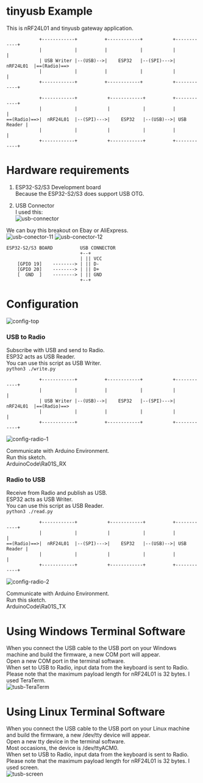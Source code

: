 # tinyusb Example   
This is nRF24L01 and tinyusb gateway application.   
```
            +------------+          +------------+           +------------+
            |            |          |            |           |            |
            | USB Writer |--(USB)-->|    ESP32   |--(SPI)--->|  nRF24L01  |==(Radio)==>
            |            |          |            |           |            |
            +------------+          +------------+           +------------+

            +------------+           +------------+          +------------+
            |            |           |            |          |            |
==(Radio)==>|  nRF24L01  |--(SPI)--->|    ESP32   |--(USB)-->| USB Reader |
            |            |           |            |          |            |
            +------------+           +------------+          +------------+
```

# Hardware requirements
1. ESP32-S2/S3 Development board   
Because the ESP32-S2/S3 does support USB OTG.   

2. USB Connector   
I used this:   
![usb-connector](https://user-images.githubusercontent.com/6020549/124848149-3714ba00-dfd7-11eb-8344-8b120790c5c5.JPG)

We can buy this breakout on Ebay or AliExpress.   
![usb-conector-11](https://github.com/user-attachments/assets/848998d4-fb0c-4b4f-97ae-0b3ae8b8996a)
![usb-conector-12](https://github.com/user-attachments/assets/6fc34dcf-0b13-4233-8c71-07234e8c6d06)

```
ESP32-S2/S3 BOARD          USB CONNECTOR
                           +--+
                           | || VCC
    [GPIO 19]    --------> | || D-
    [GPIO 20]    --------> | || D+
    [  GND  ]    --------> | || GND
                           +--+
```


# Configuration
![config-top](https://github.com/user-attachments/assets/305dd670-682b-42e4-bd1e-8093ca9d9ff2)

### USB to Radio
Subscribe with USB and send to Radio.   
ESP32 acts as USB Reader.   
You can use this script as USB Writer.   
```python3 ./write.py```

```
            +------------+          +------------+           +------------+
            |            |          |            |           |            |
            | USB Writer |--(USB)-->|    ESP32   |--(SPI)--->|  nRF24L01  |==(Radio)==>
            |            |          |            |           |            |
            +------------+          +------------+           +------------+
```

![config-radio-1](https://github.com/user-attachments/assets/0cbdb9e2-a897-44ca-afe7-7007be0f41f2)

Communicate with Arduino Environment.   
Run this sketch.   
ArduinoCode\Ra01S_RX   


### Radio to USB
Receive from Radio and publish as USB.   
ESP32 acts as USB Writer.   
You can use this script as USB Reader.   
```python3 ./read.py```

```
            +------------+           +------------+          +------------+
            |            |           |            |          |            |
==(Radio)==>|  nRF24L01  |--(SPI)--->|    ESP32   |--(USB)-->| USB Reader |
            |            |           |            |          |            |
            +------------+           +------------+          +------------+
```

![config-radio-2](https://github.com/user-attachments/assets/af909869-b5e0-4038-acae-cfca06a44e9f)

Communicate with Arduino Environment.   
Run this sketch.   
ArduinoCode\Ra01S_TX   


# Using Windows Terminal Software
When you connect the USB cable to the USB port on your Windows machine and build the firmware, a new COM port will appear.   
Open a new COM port in the terminal software.   
When set to USB to Radio, input data from the keyboard is sent to Radio.   
Please note that the maximum payload length for nRF24L01 is 32 bytes.
I used TeraTerm.   
![tusb-TeraTerm](https://github.com/user-attachments/assets/b6298033-77f3-480e-8305-c65fb672fddc)

# Using Linux Terminal Software
When you connect the USB cable to the USB port on your Linux machine and build the firmware, a new /dev/tty device will appear.   
Open a new tty device in the terminal software.   
Most occasions, the device is /dev/ttyACM0.   
When set to USB to Radio, input data from the keyboard is sent to Radio.   
Please note that the maximum payload length for nRF24L01 is 32 bytes.
I used screen.   
![tusb-screen](https://github.com/user-attachments/assets/2a212599-4831-4583-86c9-ffbb936066e8)

